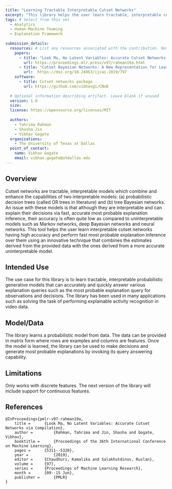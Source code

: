 ```yaml
---
title: "Learning Tractable Interpretable Cutset Networks"
excerpt: "This library helps the user learn tractable, interpretable cutset networks (a type of probabilistic model which combines decision trees and tree Bayesian networks) from data. The learned networks can be used to answer various decision and explanation queries such as most probable explanation and estimating posterior marginal probability."
tags: # Select from this set
  - Analytics
  - Human-Machine Teaming
  - Explanation Framework
   
submission_details:
  resources: # List any resources associated with the contribution. Not all sections are required
    papers:
      - title: "Look Ma, No Latent Variables: Accurate Cutset Networks via Compilation" 
        url: https://proceedings.mlr.press/v97/rahman19a.html
      - title: "Cutset Bayesian Networks: A New Representation for Learning Rao-Blackwellised Graphical Models"
        url:  https://doi.org/10.24963/ijcai.2019/797
    software:
      - title: Cutset networks package
        url: https://github.com/vibhavg1/CNxD
   
  # Optional information describing artifact. Leave blank if unused
  version: 1.0
  size: 
  license: https://opensource.org/licenses/MIT
   
  authors:
    - Tahrima Rahman
    - Shasha Jin
    - Vibhav Gogate
  organizations:
    - The University of Texas at Dallas
  point_of_contact:
    name: Vibhav Gogate
    email: vibhav.gogate@utdallas.edu
---
```

## Overview
Cutset networks are tractable, interpretable models which combine and enhance the capabilities of two interpretable models: (a) probabilistic decision trees (called OR trees in literature) and (b) tree Bayesian networks. An issue with these models is that although they are interpretable and can explain their decisions via fast, accurate most probable explanation inference, their accuracy is often quite low as compared to uninterpretable models such as Markov networks, deep Bayesian networks and neural networks. This tool helps the user learn interpretable cutset networks having high accuracy and perform fast most probable explanation inference over them using an innovative technique that combines the estimates derived from the provided data with the ones derived from a more accurate uninterpretable model.


## Intended Use
The use case for this library is to learn tractable, interpretable probabilistic generative models that can accurately and quickly answer various explanation queries such as the most probable explanation query for observations and decisions. The library has been used in many applications such as solving the task of performing explainable activity recognition in video data.

## Model/Data
The library learns a probabilistic model from data. The data can be provided in matrix form where rows are examples and columns are features. Once the model is learned, the library can be used to make decisions and generate most probable explanations by invoking its query answering capability.


## Limitations
Only works with discrete features. The next version of the library will include support for continuous features.



## References

```
@InProceedings{pmlr-v97-rahman19a,
	title = 	 {Look Ma, No Latent Variables: Accurate Cutset Networks via Compilation},
	author =         {Rahman, Tahrima and Jin, Shasha and Gogate, Vibhav},
	booktitle = 	 {Proceedings of the 36th International Conference on Machine Learning},
	pages = 	 {5311--5320},
	year = 	         {2019},
	editor = 	 {Chaudhuri, Kamalika and Salakhutdinov, Ruslan},
	volume = 	 {97},
	series = 	 {Proceedings of Machine Learning Research},
	month = 	 {09--15 Jun},
	publisher =      {PMLR}
}
```
